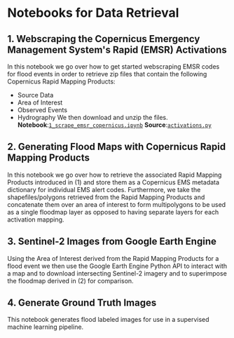 # Notebooks for Data Retrieval

## 1. Webscraping the Copernicus Emergency Management System's Rapid (EMSR) Activations
In this notebook we go over how to get started webscraping EMSR codes for flood events in order to
retrieve zip files that contain the following Copernicus Rapid Mapping Products:
- Source Data
- Area of Interest
- Observed Events
- Hydrography
We then download and unzip the files.
**Notebook**:[`1_scrape_emsr_copernicus.ipynb`](1_scrape_emsr_copernicus.ipynb)
**Source**:[`activations.py`]()

## 2. Generating Flood Maps with Copernicus Rapid Mapping Products
In this notebook we go over how to retrieve the associated Rapid Mapping Products
introduced in (1) and store them as a Copernicus EMS metadata dictionary for individual
EMS alert codes. Furthermore, we take the shapefiles/polygons retrieved from the
Rapid Mapping Products and concatenate them over an area of interest to form multipolygons to
be used as a single floodmap layer as opposed to having separate layers for each activation
mapping.

## 3. Sentinel-2 Images from Google Earth Engine
Using the Area of Interest derived from the Rapid Mapping Products for a flood event we then
use the Google Earth Engine Python API to interact with a map and to download intersecting
Sentinel-2 imagery and to superimpose the floodmap derived in (2) for comparison.

## 4. Generate Ground Truth Images
This notebook generates flood labeled images for use in a supervised machine learning pipeline.
